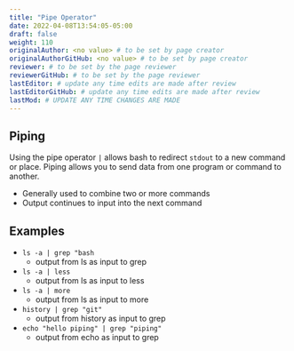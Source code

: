 ```yaml
---
title: "Pipe Operator"
date: 2022-04-08T13:54:05-05:00
draft: false
weight: 110
originalAuthor: <no value> # to be set by page creator
originalAuthorGitHub: <no value> # to be set by page creator
reviewer: # to be set by the page reviewer
reviewerGitHub: # to be set by the page reviewer
lastEditor: # update any time edits are made after review
lastEditorGitHub: # update any time edits are made after review
lastMod: # UPDATE ANY TIME CHANGES ARE MADE
---
```


## Piping

Using the pipe operator `|` allows bash to redirect `stdout` to a new command or place. Piping allows you to send data from one program or command to another.
  - Generally used to combine two or more commands
  - Output continues to input into the next command
    
## Examples    

- `ls -a | grep "bash`
  - output from ls as input to grep
- `ls -a | less`
  - output from ls as input to less
- `ls -a | more`
  - output from ls as input to more
- `history | grep "git"`
  - output from history as input to grep
- `echo "hello piping" | grep "piping"`
  - output from echo as input to grep